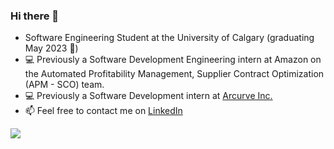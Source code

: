 ### Hi there 👋


- Software Engineering Student at the University of Calgary (graduating May 2023 :crossed_fingers:)
- 💻 Previously a Software Development Engineering intern at Amazon on the Automated Profitability Management, Supplier Contract Optimization (APM - SCO) team.
- 💻 Previously a Software Development intern at [Arcurve Inc.](https://www.arcurve.com/)
- 📫 Feel free to contact me on [LinkedIn](https://www.linkedin.com/in/nick-lee-a75980139/)


![](https://komarev.com/ghpvc/?username=nick9lee&color=CCD1E4)

<!--
**nick9lee/nick9lee** is a ✨ _special_ ✨ repository because its `README.md` (this file) appears on your GitHub profile.

Here are some ideas to get you started:

- 🔭 I’m currently working on ...
- 🌱 I’m currently learning ...
- 👯 I’m looking to collaborate on ...
- 🤔 I’m looking for help with ...
- 💬 Ask me about ...
- 📫 How to reach me: ...
- 😄 Pronouns: ...
- ⚡ Fun fact: ...
-->
